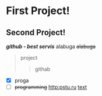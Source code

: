 # First Project!
## Second Project!
***github - best servis***
ala*bu*ga
~~alabuga~~
>project
>>githab
- [x] proga
- [ ] ~~programming~~
<http:pstu.ru>
[text](http:pstu.ru "pstu")
